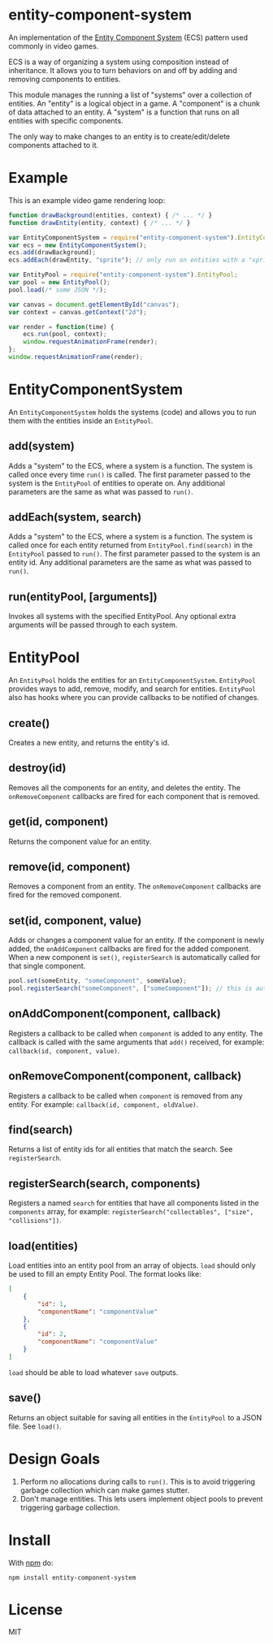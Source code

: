 # entity-component-system

An implementation of the [Entity Component System](https://en.wikipedia.org/wiki/Entity_component_system) (ECS) pattern used commonly in video games.

ECS is a way of organizing a system using composition instead of inheritance. It allows you to turn behaviors on and off by adding and removing components to entities.

This module manages the running a list of "systems" over a collection of entities.
An "entity" is a logical object in a game.
A "component" is a chunk of data attached to an entity.
A "system" is a function that runs on all entities with specific components.


The only way to make changes to an entity is to create/edit/delete components attached to it.


# Example

This is an example video game rendering loop:

```javascript
function drawBackground(entities, context) { /* ... */ }
function drawEntity(entity, context) { /* ... */ }

var EntityComponentSystem = require("entity-component-system").EntityComponentSystem;
var ecs = new EntityComponentSystem();
ecs.add(drawBackground);
ecs.addEach(drawEntity, "sprite"); // only run on entities with a "sprite" component

var EntityPool = require("entity-component-system").EntityPool;
var pool = new EntityPool();
pool.load(/* some JSON */);

var canvas = document.getElementById("canvas");
var context = canvas.getContext("2d");

var render = function(time) {
	ecs.run(pool, context);
	window.requestAnimationFrame(render);
};
window.requestAnimationFrame(render);
```

# EntityComponentSystem

An `EntityComponentSystem` holds the systems (code) and allows you to run them with the entities inside an `EntityPool`.

## add(system)

Adds a "system" to the ECS, where a system is a function.
The system is called once every time `run()` is called.
The first parameter passed to the system is the `EntityPool` of entities to operate on.
Any additional parameters are the same as what was passed to `run()`.

## addEach(system, search)

Adds a "system" to the ECS, where a system is a function.
The system is called once for each entity returned from `EntityPool.find(search)` in the `EntityPool` passed to `run()`.
The first parameter passed to the system is an entity id.
Any additional parameters are the same as what was passed to `run()`.

## run(entityPool, [arguments])

Invokes all systems with the specified EntityPool. Any optional extra arguments will be passed through to each system.

# EntityPool

An `EntityPool` holds the entities for an `EntityComponentSystem`. `EntityPool` provides ways to add, remove, modify, and search for entities. `EntityPool` also has hooks where you can provide callbacks to be notified of changes.

## create()

Creates a new entity, and returns the entity's id.

## destroy(id)

Removes all the components for an entity, and deletes the entity. The `onRemoveComponent` callbacks are fired for each component that is removed.

## get(id, component)

Returns the component value for an entity.

## remove(id, component)

Removes a component from an entity. The `onRemoveComponent` callbacks are fired for the removed component.

## set(id, component, value)

Adds or changes a component value for an entity. If the component is newly added, the `onAddComponent` callbacks are fired for the added component.
When a new component is `set()`, `registerSearch` is automatically called for that single component.

```javascript
pool.set(someEntity, "someComponent", someValue);
pool.registerSearch("someComponent", ["someComponent"]); // this is automatically called for you
```

## onAddComponent(component, callback)

Registers a callback to be called when `component` is added to any entity. The callback is called with the same arguments that `add()` received, for example: `callback(id, component, value)`.

## onRemoveComponent(component, callback)

Registers a callback to be called when `component` is removed from any entity. For example: `callback(id, component, oldValue)`.

## find(search)

Returns a list of entity ids for all entities that match the search. See `registerSearch`.

## registerSearch(search, components)

Registers a named `search` for entities that have all components listed in the `components` array, for example: `registerSearch("collectables", ["size", "collisions"])`.

## load(entities)

Load entities into an entity pool from an array of objects.
`load` should only be used to fill an empty Entity Pool.
The format looks like:

```json
[
	{
		"id": 1,
		"componentName": "componentValue"
	},
	{
		"id": 2,
		"componentName": "componentValue"
	}
]
```

`load` should be able to load whatever `save` outputs.

## save()

Returns an object suitable for saving all entities in the `EntityPool` to a JSON file. See `load()`.

# Design Goals

1. Perform no allocations during calls to `run()`. This is to avoid triggering garbage collection which can make games stutter.
2. Don't manage entities. This lets users implement object pools to prevent triggering garbage collection.

# Install

With [npm](https://www.npmjs.com/) do:

```
npm install entity-component-system
```

# License

MIT
